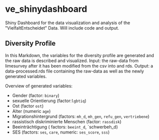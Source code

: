 # ve_shinydashboard
Shiny Dashboard for the data visualization and analysis of the "VielfaltEntscheidet" Data. Will include code and output.

## Diversity Profile

In this Markdown, the variables for the diversity profile are generated and the raw data is described and visualized.
Input: the raw-data from limesurvey after it has been modified from the csv into and rds.
Output: a data-processed.rds file containing the raw-data as well as the newly generated variables.

Overview of generated variables:

- Gender (factor: `binary`)
- sexuelle Orientierung (factor:`lgbtiq`)
- Ost (factor `ost`)
- Alter (numeric `age`)
- Migrationshintergrund (factors: `mh_d`, `mh_gen`, `refu_gen`, `vertriebene`)
- rassistisch diskriminierte Menschen (factor: `rassdisk`)
- Beeinträchtigung ( factors: `beeint_d`, `schwerbeh_d)
- SES (factors: `ses`, `care`, numeric: `ses_score`, `sss`)
